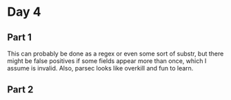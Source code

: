 # Day 4

## Part 1

This can probably be done as a regex or even some sort of substr, but there might be false positives if some fields appear more than once, which I assume is invalid. Also, parsec looks like overkill and fun to learn.

## Part 2

